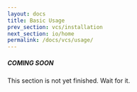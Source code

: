 ```yaml
---
layout: docs
title: Basic Usage
prev_section: vcs/installation
next_section: io/home
permalink: /docs/vcs/usage/
---
```


<div class="note unreleased">
  <h5>COMING SOON</h5>
  <p>
    This section is not yet finished. Wait for it.
  </p>
</div>
